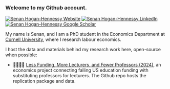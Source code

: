 
### Welcome to my Github account.

[![Senan Hogan-Hennessy Website](https://img.shields.io/badge/visit%20my-website-blueviolet)](https://shoganhennessy.github.io/)
[![Senan Hogan-Hennessy LinkedIn](https://img.shields.io/badge/linked-in-informational)](https://www.linkedin.com/in/shoganhennessy/) 
[![Senan Hogan-Hennessy Google Scholar](https://img.shields.io/badge/google-scholar-success)](
https://scholar.google.com/citations?user=pCnyNT8AAAAJ&hl)

My name is Senan, and I am a PhD student in the Economics Department at [Cornell University](https://economics.cornell.edu/senan-hogan-hennessy), where I research labour economics.

I host the data and materials behind my research work here, open-source when possible:

- 👨‍🏫👩‍🏫 [Less Funding, More Lecturers, and Fewer Professors (2024)](https://github.com/shoganhennessy/state-funding-faculty/), an economics project connecting falling US education funding with substituting professors for lecturers.
The Github repo hosts the replication package and data.
